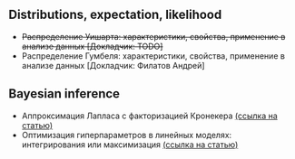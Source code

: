 ## Distributions, expectation, likelihood
* ~~Распределение Уишарта: характеристики, свойства, применение в анализе данных [Докладчик: TODO]~~
* Распределение Гумбеля: характеристики, свойства, применение в анализе данных [Докладчик: Филатов Андрей]

## Bayesian inference
* Аппроксимация Лапласа с факторизацией Кронекера [(ссылка на статью)](https://openreview.net/pdf?id=Skdvd2xAZ)
* Оптимизация гиперпараметров в линейных моделях: интегрирования или максимизация [(ссылка на статью)](https://bayes.wustl.edu/MacKay/alpha.pdf)
